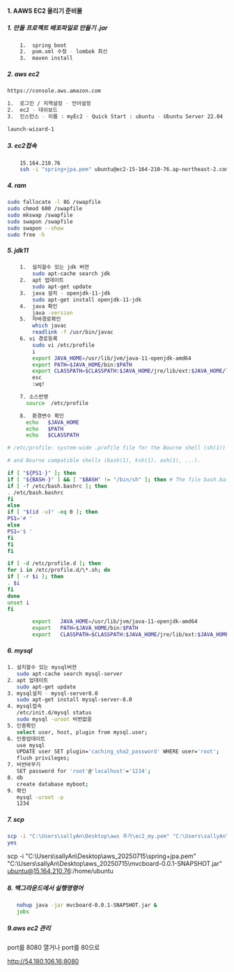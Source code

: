 #### 1. AAWS EC2 올리기 준비물

##### 1. 만들 프로젝트 배포파일로 만들기 .jar

```bash
    1.  spring boot
    2.  pom.xml 수정 - lombok 최신
    3.  maven install
```

##### 2. aws ec2

```bash
https://console.aws.amazon.com

1.  로그인 / 지역설정 - 언어설정
2.  ec2 - 대쉬보드
3.  인스턴스 - 이름 : myEc2 - Quick Start : ubuntu - Ubuntu Server 22.04 - 키페어 : Ec2_key rsa/pem - 네트워크설정 : 보안그룹 / ssh트래픽허용 - 위치무관 0.0.0.0/0 - 스토리지 구성 : 8Gib - 인스턴스개수 : 1

launch-wizard-1

```

##### 3. ec2접속

```bash
    15.164.210.76
    ssh -i "spring+jpa.pem" ubuntu@ec2-15-164-210-76.ap-northeast-2.compute.amazonaws.com
```

##### 4. ram

```bash
sudo fallocate -l 8G /swapfile
sudo chmod 600 /swapfile
sudo mkswap /swapfile
sudo swapon /swapfile
sudo swapon --show
sudo free -h
```

##### 5. jdk11

```bash
    1.  설치할수 있는 jdk 버젼
        sudo apt-cache search jdk
    2.  apt 업데이트
        sudo apt-get update
    3.  java 설치 - openjdk-11-jdk
        sudo apt-get install openjdk-11-jdk
    4.  java 확인
        java -version
    5.  자바경로확인
        which javac
        readlink -f /usr/bin/javac
    6. vi 경로등록
        sudo vi /etc/profile
        i
        export JAVA_HOME=/usr/lib/jvm/java-11-openjdk-amd64
        export PATH=$JAVA_HOME/bin:$PATH
        export CLASSPATH=$CLASSPATH:$JAVA_HOME/jre/lib/ext:$JAVA_HOME/lib/tools.jar
        esc
        :wq!

    7. 소스반영
      source  /etc/profile

    8.  환경변수 확인
	  echo   $JAVA_HOME
	  echo   $PATH
	  echo   $CLASSPATH
```

```bash
# /etc/profile: system-wide .profile file for the Bourne shell (sh(1))

# and Bourne compatible shells (bash(1), ksh(1), ash(1), ...).

if [ "${PS1-}" ]; then
if [ "${BASH-}" ] && [ "$BASH" != "/bin/sh" ]; then # The file bash.bashrc already sets the default PS1. # PS1='\h:\w\$ '
if [ -f /etc/bash.bashrc ]; then
. /etc/bash.bashrc
fi
else
if [ "$(id -u)" -eq 0 ]; then
PS1='# '
else
PS1='$ '
fi
fi
fi

if [ -d /etc/profile.d ]; then
for i in /etc/profile.d/\*.sh; do
if [ -r $i ]; then
. $i
fi
done
unset i
fi

        export   JAVA_HOME=/usr/lib/jvm/java-11-openjdk-amd64
        export   PATH=$JAVA_HOME/bin:$PATH
        export   CLASSPATH=$CLASSPATH:$JAVA_HOME/jre/lib/ext:$JAVA_HOME/lib/tools.jar

```

##### 6. mysql

```bash
1. 설치할수 있는 mysql버젼
   sudo apt-cache search mysql-server
2. apt 업데이트
   sudo apt-get update
3. mysql설치 - mysql-server8.0
   sudo apt-get install mysql-server-8.0
4. mysql접속
   /etc/init.d/mysql status
   sudo mysql -uroot 비번없음
5. 인증확인
   select user, host, plugin from mysql.user;
6. 인증업데이트
   use mysql
   UPDATE user SET plugin='caching_sha2_password' WHERE user='root';
   flush privileges;
7. 비번바꾸기
   SET password for 'root'@'localhost'='1234';
8. db
   create database myboot;
9. 확인
   mysql -uroot -p
   1234
```

##### 7. scp

```bash
scp -i "C:\Users\sallyAn\Desktop\aws 추가\ec2_my.pem" "C:\Users\sallyAn\Desktop\aws 추가\mvcboard-0.0.1-SNAPSHOT.jar" ubuntu@43.201.10.186:/home/ubuntu/
yes
```

scp -i "C:\Users\sallyAn\Desktop\aws_20250715\spring+jpa.pem" "C:\Users\sallyAn\Desktop\aws_20250715\mvcboard-0.0.1-SNAPSHOT.jar" ubuntu@15.164.210.76:/home/ubuntu

##### 8. 백그라운드에서 실행명령어

```bash
   nohup java -jar mvcboard-0.0.1-SNAPSHOT.jar &
   jobs
```

##### 9.aws ec2 관리

port를 8080 열거나
port를 80으로

http://54.180.106.16:8080

